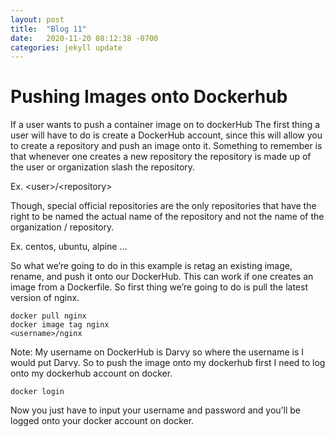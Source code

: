 ```yaml
---
layout: post
title:  "Blog 11"
date:   2020-11-20 08:12:38 -0700
categories: jekyll update
---
```


<h1>Pushing Images onto Dockerhub</h1>

<p>  
If a user wants to push a container image on to dockerHub
The first thing a user will have to do is create a DockerHub account, since this will allow you to create a repository and push an image onto it. Something to remember is that whenever one creates a new repository the repository is made up of the user or organization slash the repository.
</p>

Ex.  &lt;user&gt;/&lt;repository&gt;

<p>
Though, special official repositories are the only repositories that have the right to be named the actual name of the repository and not the name of the organization / repository. 
</p>
<p>
Ex. centos, ubuntu, alpine …
</p>
<p>
So what we’re going to do in this example is retag an existing image, rename, and push it onto our DockerHub. This can work if one creates an image from a Dockerfile. So first thing we’re going to do is pull the latest version of nginx.
</p>

<code>docker pull nginx </code> 
<br>
<code>docker image tag nginx &lt;username&gt;/nginx</code> 
<p>
Note: My username on DockerHub is Darvy so where the username is I would put Darvy.
So to push the image onto my dockerhub first I need to log onto my dockerhub account on docker. 
</p>
<code>docker login </code>
<p>
Now you just have to input your username and password and you’ll be logged onto your docker account on docker.

</p>